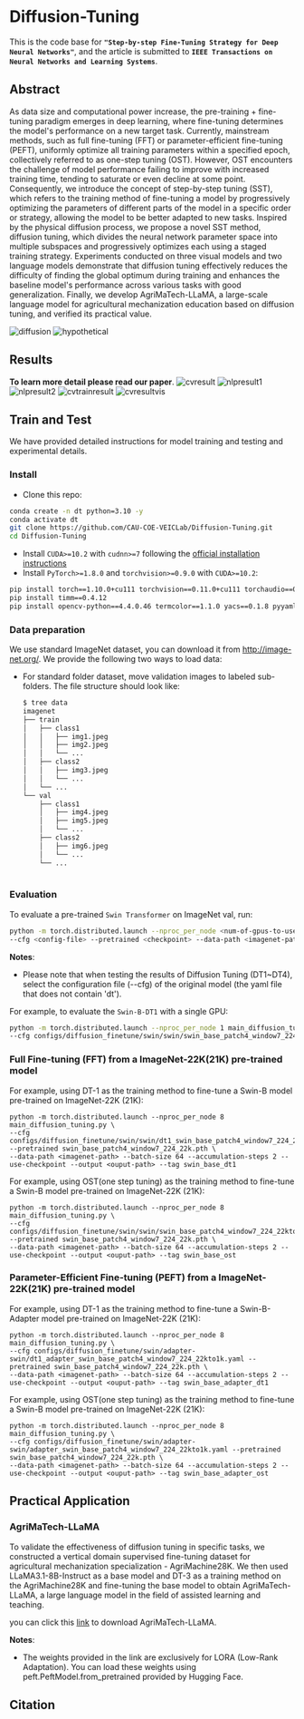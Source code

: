 # Diffusion-Tuning
This is the code base for **`"Step-by-step Fine-Tuning Strategy for Deep Neural Networks"`**, and the article is submitted to **`IEEE Transactions on Neural Networks and Learning Systems`**.

## Abstract
As data size and computational power increase, the pre-training + fine-tuning paradigm emerges in deep learning, where fine-tuning determines the model's performance on a new target task. Currently, mainstream methods, such as full fine-tuning (FFT) or parameter-efficient fine-tuning (PEFT), uniformly optimize all training parameters within a specified epoch, collectively referred to as one-step tuning (OST). However, OST encounters the challenge of model performance failing to improve with increased training time, tending to saturate or even decline at some point. Consequently, we introduce the concept of step-by-step tuning (SST), which refers to the training method of fine-tuning a model by progressively optimizing the parameters of different parts of the model in a specific order or strategy, allowing the model to be better adapted to new tasks. Inspired by the physical diffusion process, we propose a novel SST method, diffusion tuning, which divides the neural network parameter space into multiple subspaces and progressively optimizes each using a staged training strategy. Experiments conducted on three visual models and two language models demonstrate that diffusion tuning effectively reduces the difficulty of finding the global optimum during training and enhances the baseline model's performance across various tasks with good generalization. Finally, we develop AgriMaTech-LLaMA, a large-scale language model for agricultural mechanization education based on diffusion tuning, and verified its practical value.

![diffusion](figures/fig1.png)
![hypothetical](figures/fig2.png)

## Results
**To learn more detail please read our paper**.
![cvresult](figures/fig5.png)
![nlpresult1](figures/fig6.png)
![nlpresult2](figures/fig7.png)
![cvtrainresult](figures/fig8.png)
![cvresultvis](figures/fig9.png)

## Train and Test
We have provided detailed instructions for model training and testing and experimental details. 
### Install
- Clone this repo:

```bash
conda create -n dt python=3.10 -y
conda activate dt
git clone https://github.com/CAU-COE-VEICLab/Diffusion-Tuning.git
cd Diffusion-Tuning
```
- Install `CUDA>=10.2` with `cudnn>=7` following
  the [official installation instructions](https://docs.nvidia.com/cuda/cuda-installation-guide-linux/index.html)
- Install `PyTorch>=1.8.0` and `torchvision>=0.9.0` with `CUDA>=10.2`:

```bash
pip install torch==1.10.0+cu111 torchvision==0.11.0+cu111 torchaudio==0.10.0 -f https://download.pytorch.org/whl/torch_stable.html
pip install timm==0.4.12
pip install opencv-python==4.4.0.46 termcolor==1.1.0 yacs==0.1.8 pyyaml scipy
```


### Data preparation

We use standard ImageNet dataset, you can download it from http://image-net.org/. We provide the following two ways to
load data:

- For standard folder dataset, move validation images to labeled sub-folders. The file structure should look like:
  ```bash
  $ tree data
  imagenet
  ├── train
  │   ├── class1
  │   │   ├── img1.jpeg
  │   │   ├── img2.jpeg
  │   │   └── ...
  │   ├── class2
  │   │   ├── img3.jpeg
  │   │   └── ...
  │   └── ...
  └── val
      ├── class1
      │   ├── img4.jpeg
      │   ├── img5.jpeg
      │   └── ...
      ├── class2
      │   ├── img6.jpeg
      │   └── ...
      └── ...
 
  ```

### Evaluation

To evaluate a pre-trained `Swin Transformer` on ImageNet val, run:

```bash
python -m torch.distributed.launch --nproc_per_node <num-of-gpus-to-use>  main_diffusion_tuning.py --eval \
--cfg <config-file> --pretrained <checkpoint> --data-path <imagenet-path> 
```

**Notes**:

- Please note that when testing the results of Diffusion Tuning (DT1~DT4), select the configuration file (--cfg) of the original model (the yaml file that does not contain 'dt').

For example, to evaluate the `Swin-B-DT1` with a single GPU:

```bash
python -m torch.distributed.launch --nproc_per_node 1 main_diffusion_tuning.py --eval \
--cfg configs/diffusion_finetune/swin/swin/swin_base_patch4_window7_224_22kto1k_finetune.yaml --pretrained dt1_swin_base_patch4_window7_224_22k.pth --data-path <imagenet-path>
```

### Full Fine-tuning (FFT) from a ImageNet-22K(21K) pre-trained model

For example, using DT-1 as the training method to fine-tune a Swin-B model pre-trained on ImageNet-22K (21K):

```bashs
python -m torch.distributed.launch --nproc_per_node 8 main_diffusion_tuning.py \
--cfg configs/diffusion_finetune/swin/swin/dt1_swin_base_patch4_window7_224_22kto1k.yaml --pretrained swin_base_patch4_window7_224_22k.pth \
--data-path <imagenet-path> --batch-size 64 --accumulation-steps 2 --use-checkpoint --output <ouput-path> --tag swin_base_dt1
```

For example, using OST(one step tuning) as the training method to fine-tune a Swin-B model pre-trained on ImageNet-22K (21K):

```bashs
python -m torch.distributed.launch --nproc_per_node 8 main_diffusion_tuning.py \
--cfg configs/diffusion_finetune/swin/swin/swin_base_patch4_window7_224_22kto1k_finetune.yaml --pretrained swin_base_patch4_window7_224_22k.pth \
--data-path <imagenet-path> --batch-size 64 --accumulation-steps 2 --use-checkpoint --output <ouput-path> --tag swin_base_ost
```

### Parameter-Efficient Fine-tuning (PEFT) from a ImageNet-22K(21K) pre-trained model

For example, using DT-1 as the training method to fine-tune a Swin-B-Adapter model pre-trained on ImageNet-22K (21K):

```bashs
python -m torch.distributed.launch --nproc_per_node 8 main_diffusion_tuning.py \
--cfg configs/diffusion_finetune/swin/adapter-swin/dt1_adapter_swin_base_patch4_window7_224_22kto1k.yaml --pretrained swin_base_patch4_window7_224_22k.pth \
--data-path <imagenet-path> --batch-size 64 --accumulation-steps 2 --use-checkpoint --output <ouput-path> --tag swin_base_adapter_dt1
```

For example, using OST(one step tuning) as the training method to fine-tune a Swin-B model pre-trained on ImageNet-22K (21K):

```bashs
python -m torch.distributed.launch --nproc_per_node 8 main_diffusion_tuning.py \
--cfg configs/diffusion_finetune/swin/adapter-swin/adapter_swin_base_patch4_window7_224_22kto1k.yaml --pretrained swin_base_patch4_window7_224_22k.pth \
--data-path <imagenet-path> --batch-size 64 --accumulation-steps 2 --use-checkpoint --output <ouput-path> --tag swin_base_adapter_ost
```
## Practical Application

### AgriMaTech-LLaMA

To validate the effectiveness of diffusion tuning in specific tasks, we constructed a vertical domain supervised fine-tuning dataset for agricultural mechanization specialization - AgriMachine28K.  We then used LLaMA3.1-8B-Instruct as a base model and DT-3 as a training method on the AgriMachine28K and fine-tuning the base model to obtain AgriMaTech-LLaMA, a large language model in the field of assisted learning and teaching.  

you can click this [link](https://drive.google.com/drive/folders/1UYfqghaAWC0uqddyE6odlaGjKrjlsvQR?usp=drive_link) to download AgriMaTech-LLaMA.

**Notes**:

- The weights provided in the link are exclusively for LORA (Low-Rank Adaptation). You can load these weights using peft.PeftModel.from_pretrained provided by Hugging Face.

## Citation
